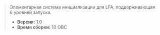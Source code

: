 > Элементарная система инициализации для LFA, поддерживающая 6 уровней запуска.
> - **Версия:** 1.0
> - **Время сборки:** 10 ОВС
